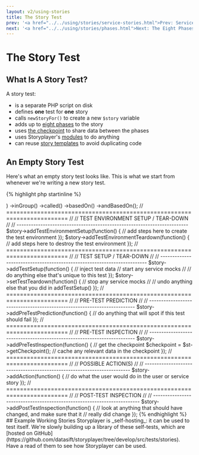 ```yaml
---
layout: v2/using-stories
title: The Story Test
prev: '<a href="../../using/stories/service-stories.html">Prev: Service Stories</a>'
next: '<a href="../../using/stories/phases.html">Next: The Eight Phases Of A Story Test</a>'
---
```


# The Story Test

## What Is A Story Test?

A story test:

* is a separate PHP script on disk
* defines __one__ test for __one__ story
* calls `newStoryFor()` to create a new `$story` variable
* adds up to [eight phases](phases.html) to the story
* uses [the checkpoint](the-checkpoint.html) to share data between the phases
* uses Storyplayer's [modules](../modules/index.html) to do anything
* can reuse [story templates](story-templates.html) to avoid duplicating code

## An Empty Story Test

Here's what an empty story test looks like.  This is what we start from whenever we're writing a new story test.

{% highlight php startinline %}
<?php

use DataSift\Storyplayer\PlayerLib\StoryTeller;

// ========================================================================
//
// STORY DETAILS
//
// ------------------------------------------------------------------------

$story = newStoryFor(<story category>)
         ->inGroup(<story group>)
         ->called(<story name>)
         ->basedOn(<story template>)
         ->andBasedOn(<another story template>);

// ========================================================================
//
// TEST ENVIRONMENT SETUP / TEAR-DOWN
//
// ------------------------------------------------------------------------

$story->addTestEnvironmentSetup(function() {
    // add steps here to create the test environment
});

$story->addTestEnvironmentTeardown(function() {
    // add steps here to destroy the test environment
});

// ========================================================================
//
// TEST SETUP / TEAR-DOWN
//
// ------------------------------------------------------------------------

$story->addTestSetup(function() {
    // inject test data
    // start any service mocks
    //
    // do anything else that's unique to this test
});

$story->setTestTeardown(function() {
    // stop any service mocks
    //
    // undo anything else that you did in addTestSetup()
});

// ========================================================================
//
// PRE-TEST PREDICTION
//
// ------------------------------------------------------------------------

$story->addPreTestPrediction(function() {
    // do anything that will spot if this test should fail
});

// ========================================================================
//
// PRE-TEST INSPECTION
//
// ------------------------------------------------------------------------

$story->addPreTestInspection(function() {
    // get the checkpoint
    $checkpoint = $st->getCheckpoint();

    // cache any relevant data in the checkpoint
});

// ========================================================================
//
// POSSIBLE ACTION(S)
//
// ------------------------------------------------------------------------

$story->addAction(function() {
    // do what the user would do in the user or service story
});

// ========================================================================
//
// POST-TEST INSPECTION
//
// ------------------------------------------------------------------------

$story->addPostTestInspection(function() {
    // look at anything that should have changed, and make sure that it
    // really did change
});
{% endhighlight %}

## Example Working Stories

Storyplayer is _self-hosting_: it can be used to test itself.

We're slowly building up a library of these self-tests, which are [hosted on GitHub](https://github.com/datasift/storyplayer/tree/develop/src/tests/stories).  Have a read of them to see how Storyplayer can be used.
